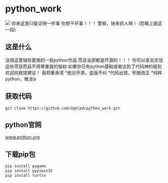 # python_work
![](./images/timge.jpeg)
你来这里只能证明一件事
你想干坏事！！！
警察，快来抓人啊！
(忽略上面这一段)


## 这是什么
没错这里储存着我的一些python作品
而且全部都是开源的！！！
你可以拿去实验这些项目而且不用尊重我的版权
如果你已有python基础或者达到了代码神的级别
欢迎向我提建议！
我郑重承诺
*绝对开源，盗版不纠
*代码出错，积极改正
*纯粹python，微涉js

## 获取代码
```shell
git clone https://github.com/dgklpd/python_work.git
```
## python官网
www.python.org

## 下载pip包
```python
pip install pygame
pip install pypiwin32
pip install turtle 
```
